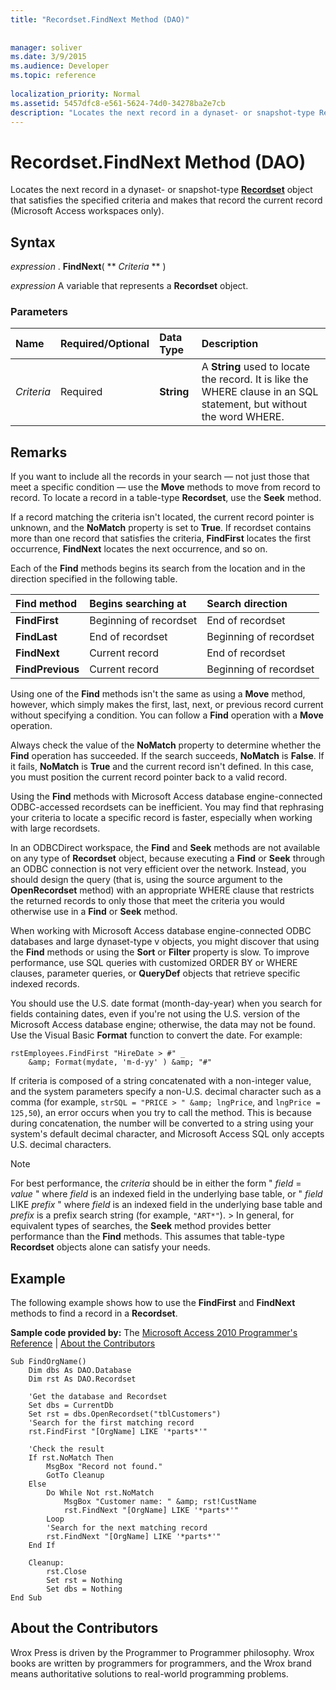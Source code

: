 ```yaml
---
title: "Recordset.FindNext Method (DAO)"
 
 
manager: soliver
ms.date: 3/9/2015
ms.audience: Developer
ms.topic: reference
  
localization_priority: Normal
ms.assetid: 5457dfc8-e561-5624-74d0-34278ba2e7cb
description: "Locates the next record in a dynaset- or snapshot-type Recordset object that satisfies the specified criteria and makes that record the current record (Microsoft Access workspaces only)."
---
```


# Recordset.FindNext Method (DAO)

Locates the next record in a dynaset- or snapshot-type **[Recordset](recordset-object-dao.md)** object that satisfies the specified criteria and makes that record the current record (Microsoft Access workspaces only). 
  
## Syntax

 *expression*  . **FindNext**( ** *Criteria* ** ) 
  
 *expression*  A variable that represents a **Recordset** object. 
  
### Parameters

|**Name**|**Required/Optional**|**Data Type**|**Description**|
|:-----|:-----|:-----|:-----|
| _Criteria_ <br/> |Required  <br/> |**String** <br/> |A **String** used to locate the record. It is like the WHERE clause in an SQL statement, but without the word WHERE.  <br/> |
   
## Remarks

If you want to include all the records in your search — not just those that meet a specific condition — use the **Move** methods to move from record to record. To locate a record in a table-type **Recordset**, use the **Seek** method. 
  
If a record matching the criteria isn't located, the current record pointer is unknown, and the **NoMatch** property is set to **True**. If recordset contains more than one record that satisfies the criteria, **FindFirst** locates the first occurrence, **FindNext** locates the next occurrence, and so on. 
  
Each of the **Find** methods begins its search from the location and in the direction specified in the following table. 
  
|**Find method**|**Begins searching at**|**Search direction**|
|:-----|:-----|:-----|
|**FindFirst** <br/> |Beginning of recordset  <br/> |End of recordset  <br/> |
|**FindLast** <br/> |End of recordset  <br/> |Beginning of recordset  <br/> |
|**FindNext** <br/> |Current record  <br/> |End of recordset  <br/> |
|**FindPrevious** <br/> |Current record  <br/> |Beginning of recordset  <br/> |
   
Using one of the **Find** methods isn't the same as using a **Move** method, however, which simply makes the first, last, next, or previous record current without specifying a condition. You can follow a **Find** operation with a **Move** operation. 
  
Always check the value of the **NoMatch** property to determine whether the **Find** operation has succeeded. If the search succeeds, **NoMatch** is **False**. If it fails, **NoMatch** is **True** and the current record isn't defined. In this case, you must position the current record pointer back to a valid record. 
  
Using the **Find** methods with Microsoft Access database engine-connected ODBC-accessed recordsets can be inefficient. You may find that rephrasing your criteria to locate a specific record is faster, especially when working with large recordsets. 
  
In an ODBCDirect workspace, the **Find** and **Seek** methods are not available on any type of **Recordset** object, because executing a **Find** or **Seek** through an ODBC connection is not very efficient over the network. Instead, you should design the query (that is, using the source argument to the **OpenRecordset** method) with an appropriate WHERE clause that restricts the returned records to only those that meet the criteria you would otherwise use in a **Find** or **Seek** method. 
  
When working with Microsoft Access database engine-connected ODBC databases and large dynaset-type v objects, you might discover that using the **Find** methods or using the **Sort** or **Filter** property is slow. To improve performance, use SQL queries with customized ORDER BY or WHERE clauses, parameter queries, or **QueryDef** objects that retrieve specific indexed records. 
  
You should use the U.S. date format (month-day-year) when you search for fields containing dates, even if you're not using the U.S. version of the Microsoft Access database engine; otherwise, the data may not be found. Use the Visual Basic **Format** function to convert the date. For example: 
  
```
rstEmployees.FindFirst "HireDate > #" _ 
    &amp; Format(mydate, 'm-d-yy' ) &amp; "#" 

```

If criteria is composed of a string concatenated with a non-integer value, and the system parameters specify a non-U.S. decimal character such as a comma (for example,  `strSQL = "PRICE > " &amp; lngPrice`, and  `lngPrice = 125,50`), an error occurs when you try to call the method. This is because during concatenation, the number will be converted to a string using your system's default decimal character, and Microsoft Access SQL only accepts U.S. decimal characters.
  
> [!NOTE]
>  For best performance, the  *criteria*  should be in either the form "  *field*  =  *value*  " where  *field*  is an indexed field in the underlying base table, or "  *field*  LIKE  *prefix*  " where  *field*  is an indexed field in the underlying base table and  *prefix*  is a prefix search string (for example,  `"ART*"`). >  In general, for equivalent types of searches, the **Seek** method provides better performance than the **Find** methods. This assumes that table-type **Recordset** objects alone can satisfy your needs. 
  
## Example

The following example shows how to use the **FindFirst** and **FindNext** methods to find a record in a **Recordset**.
  
 **Sample code provided by:** The [Microsoft Access 2010 Programmer's Reference](http://www.wrox.com/WileyCDA/WroxTitle/Access-2010-Programmer-s-Reference.productCd-0470591668.mdl) | [About the Contributors](#AboutContributors)
  
```
Sub FindOrgName()
    Dim dbs As DAO.Database
    Dim rst As DAO.Recordset
    
    'Get the database and Recordset
    Set dbs = CurrentDb
    Set rst = dbs.OpenRecordset("tblCustomers")
    'Search for the first matching record   
    rst.FindFirst "[OrgName] LIKE '*parts*'"
    
    'Check the result
    If rst.NoMatch Then
        MsgBox "Record not found."
        GotTo Cleanup
    Else
        Do While Not rst.NoMatch
            MsgBox "Customer name: " &amp; rst!CustName
            rst.FindNext "[OrgName] LIKE '*parts*'"
        Loop
        'Search for the next matching record
        rst.FindNext "[OrgName] LIKE '*parts*'"
    End If
   
    Cleanup:
        rst.Close
        Set rst = Nothing
        Set dbs = Nothing
End Sub
```

## About the Contributors
<a name="AboutContributors"> </a>

Wrox Press is driven by the Programmer to Programmer philosophy. Wrox books are written by programmers for programmers, and the Wrox brand means authoritative solutions to real-world programming problems. 
  

